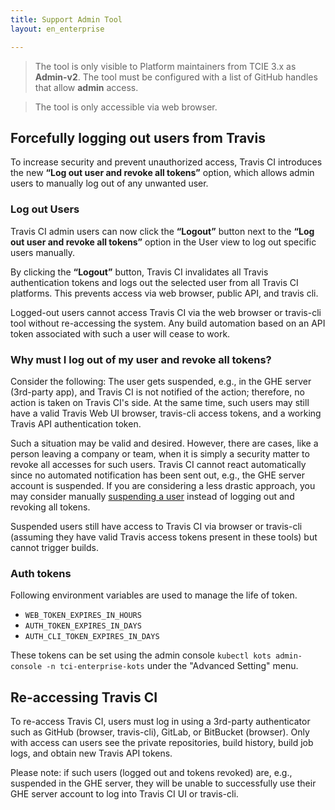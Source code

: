 ```yaml
---
title: Support Admin Tool
layout: en_enterprise

---
```


> The tool is only visible to Platform maintainers from TCIE 3.x as **Admin-v2**. The tool must be configured with a list of GitHub handles that allow **admin** access.

> The tool is only accessible via web browser.

## Forcefully logging out users from Travis
To increase security and prevent unauthorized access, Travis CI introduces the new **“Log out user and revoke all tokens”** option, which allows admin users to manually log out of any unwanted user. 

### Log out Users
Travis CI admin users can now click the **“Logout”** button next to the **“Log out user and revoke all tokens”** option in the User view to log out specific users manually.

By clicking the **“Logout”** button, Travis CI invalidates all Travis authentication tokens and logs out the selected user from all Travis CI platforms. This prevents access via web browser, public API, and travis cli. 

Logged-out users cannot access Travis CI via the web browser or travis-cli tool without re-accessing the system. Any build automation based on an API token associated with such a user will cease to work.

### Why must I log out of my user and revoke all tokens?

Consider the following: The user gets suspended, e.g., in the GHE server (3rd-party app), and Travis CI is not notified of the action; therefore, no action is taken on Travis CI's side. At the same time, such users may still have a valid Travis Web UI browser, travis-cli access tokens, and a working Travis API authentication token.

Such a situation may be valid and desired. However, there are cases, like a person leaving a company or team, when it is simply a security matter to revoke all accesses for such users. Travis CI cannot react automatically since no automated notification has been sent out, e.g., the GHE server account is suspended. If you are considering a less drastic approach, you may consider manually [suspending a user](/user/enterprise/user-management/) instead of logging out and revoking all tokens. 

Suspended users still have access to Travis CI via browser or travis-cli (assuming they have valid Travis access tokens present in these tools) but cannot trigger builds.

### Auth tokens

Following environment variables are used to manage the life of token.

- `WEB_TOKEN_EXPIRES_IN_HOURS`
- `AUTH_TOKEN_EXPIRES_IN_DAYS`
- `AUTH_CLI_TOKEN_EXPIRES_IN_DAYS`

These tokens can be set using the admin console `kubectl kots admin-console -n tci-enterprise-kots` under the "Advanced Setting" menu.

## Re-accessing Travis CI
To re-access Travis CI, users must log in using a 3rd-party authenticator such as GitHub (browser, travis-cli), GitLab, or  BitBucket (browser). Only with access can users see the private repositories, build history, build job logs, and obtain new Travis API tokens.

Please note: if such users (logged out and tokens revoked) are, e.g., suspended in the GHE server, they will be unable to successfully use their GHE server account to log into Travis CI UI or travis-cli.

